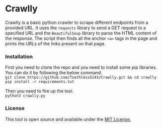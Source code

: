# Crawlly
Crawlly is a basic python crawler to scrape different endpoints from a provided URL. It uses the `requests` library to send a GET request to a specified URL and the `BeautifulSoup` library to parse the HTML content of the response. The script then finds all the anchor `<a>` tags in the page and prints the URLs of the links present on that page.

### Installation
First you need to clone the repo and you need to install some pip libraries. You can do it by following the below command. <br>
`git clone https://github.com/Toothless5143/Crawlly.git && cd crawlly`\
`pip install -r requirements.txt`

Then you need to fire up the tool.<br>
`python3 crawlly.py`

### License
This tool is open source and available under the [MIT License.](/LICENSE)
